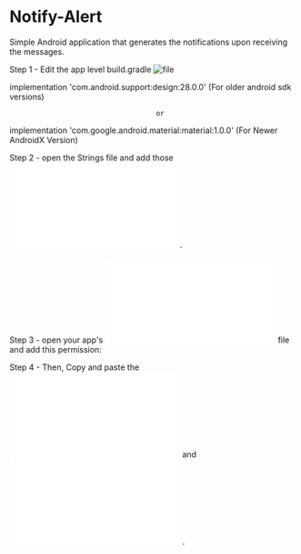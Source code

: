 # Notify-Alert

Simple Android application that generates the notifications upon receiving the messages.

Step 1 - Edit the app level build.gradle ![file](app/build.gradle)

implementation 'com.android.support:design:28.0.0'    (For older android sdk versions)

                                        or

implementation 'com.google.android.material:material:1.0.0'       (For Newer AndroidX Version)


Step 2 - open the Strings file and add those ![strings](app/src/main/res/values/strings.xml).

Step 3 - open your app's ![Manifest](app/src/main/Manifest.xml) file and add this permission:
    <uses-permission android:name="android.permission.INTERNET"/>



Step 4 - Then, Copy and paste the ![layouts](app/src/main/res/layout/activity_main.xml) and ![java code](app/src/main/java/com/example/studetails/MainActivity.java) .
